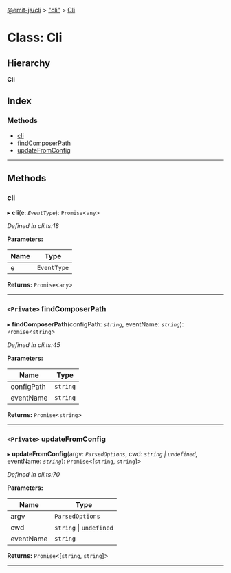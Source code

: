 [@emit-js/cli](../README.md) > ["cli"](../modules/_cli_.md) > [Cli](../classes/_cli_.cli.md)

# Class: Cli

## Hierarchy

**Cli**

## Index

### Methods

* [cli](_cli_.cli.md#cli)
* [findComposerPath](_cli_.cli.md#findcomposerpath)
* [updateFromConfig](_cli_.cli.md#updatefromconfig)

---

## Methods

<a id="cli"></a>

###  cli

▸ **cli**(e: *`EventType`*): `Promise`<`any`>

*Defined in cli.ts:18*

**Parameters:**

| Name | Type |
| ------ | ------ |
| e | `EventType` |

**Returns:** `Promise`<`any`>

___
<a id="findcomposerpath"></a>

### `<Private>` findComposerPath

▸ **findComposerPath**(configPath: *`string`*, eventName: *`string`*): `Promise`<`string`>

*Defined in cli.ts:45*

**Parameters:**

| Name | Type |
| ------ | ------ |
| configPath | `string` |
| eventName | `string` |

**Returns:** `Promise`<`string`>

___
<a id="updatefromconfig"></a>

### `<Private>` updateFromConfig

▸ **updateFromConfig**(argv: *`ParsedOptions`*, cwd: *`string` \| `undefined`*, eventName: *`string`*): `Promise`<[`string`, `string`]>

*Defined in cli.ts:70*

**Parameters:**

| Name | Type |
| ------ | ------ |
| argv | `ParsedOptions` |
| cwd | `string` \| `undefined` |
| eventName | `string` |

**Returns:** `Promise`<[`string`, `string`]>

___

